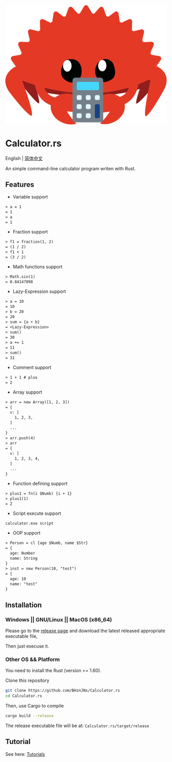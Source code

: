 ![Calculator.rs Logo](./logo.svg)

# Calculator.rs

English | [简体中文](./README_CN.md)

An simple command-line calculator program writen with Rust.

## Features

- Variable support

```text
> a = 1
= 1
> a
= 1
```

- Fraction support

```text
> f1 = fraction(1, 2)
= (1 / 2)
> f1 + 1
= (3 / 2)
```

- Math functions support

```text
> Math.sin(1) 
= 0.84147098
```

- Lazy-Expression support

```text
> a = 10
= 10
> b = 20
= 20
> sum = {a + b}
= <Lazy-Expression>
> sum()
= 30
> a += 1
= 11
> sum()
= 31
```

- Comment support

```text
> 1 + 1 # plus
= 2
```

- Array support

```text
> arr = new Array([1, 2, 3])
= {
  v: [
    1, 2, 3, 
  ]
  ...
}
> arr.push(4)
> arr
= {
  v: [
    1, 2, 3, 4,
  ]
  ...
}
```

- Function defining support

```text
> plus1 = fn(i $Numb) {i + 1} 
> plus1(1) 
= 2
```

- Script execute support

```text
calculator.exe script
```

- OOP support

```text
> Person = cl {age $Numb, name $Str}
= {
  age: Number
  name: String
}
> inst = new Person(10, "test") 
= {
  age: 10
  name: "test"
}
```

## Installation

### Windows || GNU/Linux || MacOS (x86_64)

Please go to the [release page](https://github.com/BHznJNs/Calculator.rs/releases) and download the latest released appropriate executable file,

Then just execuse it.

### Other OS && Platform

You need to install the Rust (version >= 1.60).

Clone this repository

```sh
git clone https://github.com/BHznJNs/Calculator.rs
cd Calculator.rs
```

Then, use Cargo to compile

```sh
cargo build --release
```

The release executable file will be at: `Calculator.rs/target/release`

## Tutorial

See here: [Tutorials](./tutorials)
